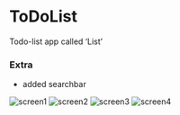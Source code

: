 # ToDoList
Todo-list app called ‘List’

### Extra
- added searchbar

![screen1](naam2.png)
![screen2](naam3.png)
![screen3](naam4.png)
![screen4](naam5.png)
